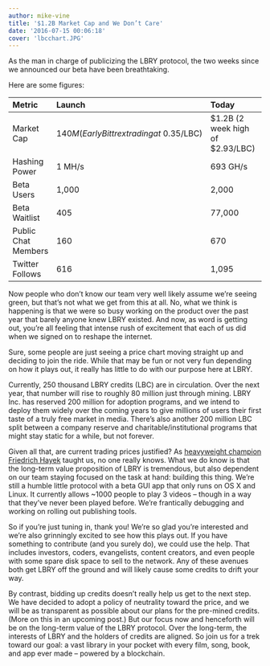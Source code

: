 ```yaml
---
author: mike-vine
title: '$1.2B Market Cap and We Don’t Care'
date: '2016-07-15 00:06:18'
cover: 'lbcchart.JPG'
---
```


As the man in charge of publicizing the LBRY protocol, the two weeks since we announced our beta have been breathtaking.

Here are some figures:

Metric            | Launch                                      | Today                            | % Growth
:---              | :---                                        | :---                             | :---
Market Cap        | $140M (Early Bittrex trading at ~$0.35/LBC) | $1.2B (2 week high of $2.93/LBC) | 857%
Hashing Power     | 1 MH/s                                      | 693 GH/s                         | 693,000%
Beta Users        | 1,000                                       | 2,000                            | 100%
Beta Waitlist     | 405                                         | 77,000                           | 1,900%
Public Chat Members     | 160                                         | 670                              | 418%
Twitter Follows | 616                                         | 1,095                            | 77%


Now people who don’t know our team very well likely assume we’re seeing green, but that’s not what we get from this at all. No, what we think is happening is that we were so busy working on the product over the past year that barely anyone knew LBRY existed. And now, as word is getting out, you’re all feeling that intense rush of excitement that each of us did when we signed on to reshape the internet.

Sure, some people are just seeing a price chart moving straight up and deciding to join the ride. While that may be fun or not very fun depending on how it plays out, it really has little to do with our purpose here at LBRY.

Currently, 250 thousand LBRY credits (LBC) are in circulation. Over the next year, that number will rise to roughly 80 million just through mining. LBRY Inc. has reserved 200 million for adoption programs, and we intend to deploy them widely over the coming years to give millions of users their first taste of a truly free market in media. There’s also another 200 million LBC split between a company reserve and charitable/institutional programs that might stay static for a while, but not forever.

Given all that, are current trading prices justified? As [heavyweight champion Friedrich Hayek](lbry://keynesvhayek) taught us, no one really knows. What we do know is that the long-term value proposition of LBRY is tremendous, but also dependent on our team staying focused on the task at hand: building this thing. We’re still a humble little protocol with a beta GUI app that only runs on OS X and Linux. It currently allows ~1000 people to play 3 videos – though in a way that they’ve never been played before. We’re frantically debugging and working on rolling out publishing tools.

So if you’re just tuning in, thank you! We’re so glad you’re interested and we’re also grinningly excited to see how this plays out. If you have something to contribute (and you surely do), we could use the help. That includes investors, coders, evangelists, content creators, and even people with some spare disk space to sell to the network. Any of these avenues both get LBRY off the ground and will likely cause some credits to drift your way.

By contrast, bidding up credits doesn’t really help us get to the next step. We have decided to adopt a policy of neutrality toward the price, and we will be as transparent as possible about our plans for the pre-mined credits. (More on this in an upcoming post.) But our focus now and henceforth will be on the long-term value of the LBRY protocol. Over the long-term, the interests of LBRY and the holders of credits are aligned. So join us for a trek toward our goal: a vast library in your pocket with every film, song, book, and app ever made – powered by a blockchain.
